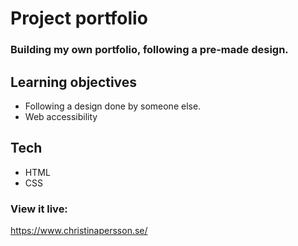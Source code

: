# Project portfolio

### Building my own portfolio, following a pre-made design.

## Learning objectives

- Following a design done by someone else.
- Web accessibility

## Tech

- HTML
- CSS

### View it live:

https://www.christinapersson.se/
